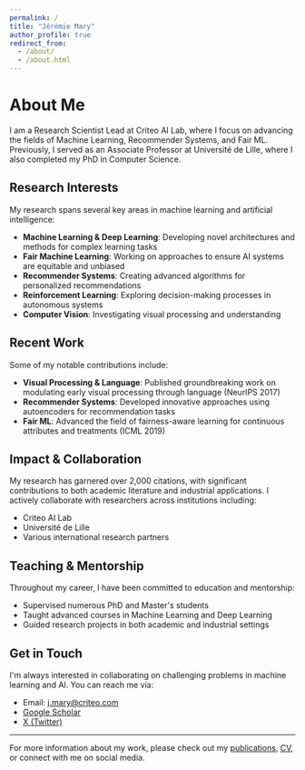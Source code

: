 ```yaml
---
permalink: /
title: "Jérémie Mary"
author_profile: true
redirect_from: 
  - /about/
  - /about.html
---
```


# About Me

I am a Research Scientist Lead at Criteo AI Lab, where I focus on advancing the fields of Machine Learning, Recommender Systems, and Fair ML. Previously, I served as an Associate Professor at Université de Lille, where I also completed my PhD in Computer Science.

## Research Interests

My research spans several key areas in machine learning and artificial intelligence:

* **Machine Learning & Deep Learning**: Developing novel architectures and methods for complex learning tasks
* **Fair Machine Learning**: Working on approaches to ensure AI systems are equitable and unbiased
* **Recommender Systems**: Creating advanced algorithms for personalized recommendations
* **Reinforcement Learning**: Exploring decision-making processes in autonomous systems
* **Computer Vision**: Investigating visual processing and understanding

## Recent Work

Some of my notable contributions include:

* **Visual Processing & Language**: Published groundbreaking work on modulating early visual processing through language (NeurIPS 2017)
* **Recommender Systems**: Developed innovative approaches using autoencoders for recommendation tasks
* **Fair ML**: Advanced the field of fairness-aware learning for continuous attributes and treatments (ICML 2019)

## Impact & Collaboration

My research has garnered over 2,000 citations, with significant contributions to both academic literature and industrial applications. I actively collaborate with researchers across institutions including:

* Criteo AI Lab
* Université de Lille
* Various international research partners

## Teaching & Mentorship

Throughout my career, I have been committed to education and mentorship:

* Supervised numerous PhD and Master's students
* Taught advanced courses in Machine Learning and Deep Learning
* Guided research projects in both academic and industrial settings

## Get in Touch

I'm always interested in collaborating on challenging problems in machine learning and AI. You can reach me via:

* Email: j.mary@criteo.com
* [Google Scholar](https://scholar.google.com/citations?user=T3dQRjAAAAAJ&hl=fr)
* [X (Twitter)](https://x.com/JeremieMary)

---

For more information about my work, please check out my [publications](/publications/), [CV](/cv/), or connect with me on social media.
